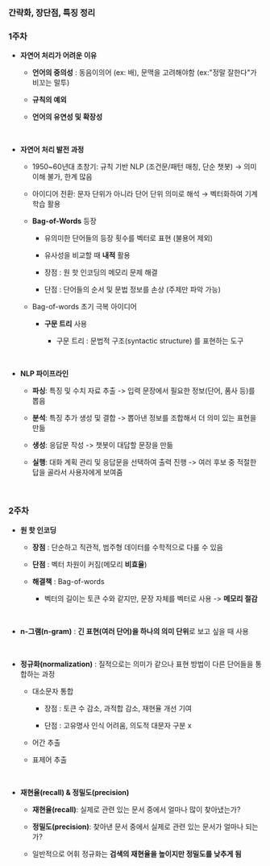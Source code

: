 ### 간략화, 장단점, 특징 정리 

### 1주차

- **자연어 처리가 어려운 이유**

    - **언어의 중의성** : 동음이의어 (ex: 배), 문맥을 고려해야함 (ex:"정말 잘한다"가 비꼬는 말투)

    - **규칙의 예외**
 
    - **언어의 유연성 및 확장성**
 
<br/>

- **자연어 처리 발전 과정**

    - 1950~60년대 초창기: 규칙 기반 NLP (조건문/패턴 매칭, 단순 챗봇) → 의미 이해 불가, 한계 많음

    - 아이디어 전환: 문자 단위가 아니라 단어 단위 의미로 해석 → 벡터화하여 기계학습 활용

    - **Bag-of-Words** 등장
 
        - 유의미한 단어들의 등장 횟수를 벡터로 표현 (불용어 제외)
     
        - 유사성을 비교할 때 **내적** 활용
        
        - 장점 : 원 핫 인코딩의 메모리 문제 해결 

        - 단점 : 단어들의 순서 및 문법 정보를 손상 (주제만 파악 가능)

    - Bag-of-words 초기 극복 아이디어
 
        - **구문 트리** 사용
     
            - 구문 트리 : 문법적 구조(syntactic structure) 를 표현하는 도구

        
<br/>   

- **NLP 파이프라인**

    - **파싱**: 특징 및 수치 자료 추출 -> 입력 문장에서 필요한 정보(단어, 품사 등)를 뽑음

    - **분석**: 특징 추가 생성 및 결합 -> 뽑아낸 정보를 조합해서 더 의미 있는 표현을 만듦

    - **생성**: 응답문 작성 -> 챗봇이 대답할 문장을 만듦

    - **실행**: 대화 계획 관리 및 응답문을 선택하여 출력 진행 -> 여러 후보 중 적절한 답을 골라서 사용자에게 보여줌

<br/>

### 2주차 

- **원 핫 인코딩**

    - **장점** : 단순하고 직관적, 범주형 데이터를 수학적으로 다룰 수 있음

    - **단점** : 벡터 차원이 커짐(메모리 **비효율**)

    - **해결책** : Bag-of-words
 
        -  벡터의 길이는 토큰 수와 같지만, 문장 자체를 벡터로 사용 -> **메모리 절감**

<br/>

- **n-그램(n-gram)** : **긴 표현(여러 단어)을 하나의 의미 단위**로 보고 싶을 때 사용

<br/>

- **정규화(normalization)** : 질적으로는 의미가 같으나 표현 방법이 다른 단어들을 통합하는 과정

  - 대소문자 통합
 
      - 장점 : 토큰 수 감소, 과적합 감소, 재현율 개선 기여
   
      - 단점 : 고유명사 인식 어려움, 의도적 대문자 구분 x 

  - 어간 추출

  - 표제어 추출

<br/>

- **재현율(recall) & 정밀도(precision)**

    - **재현율(recall)**: 실제로 관련 있는 문서 중에서 얼마나 많이 찾아냈는가?

    - **정밀도(precision)**: 찾아낸 문서 중에서 실제로 관련 있는 문서가 얼마나 되는가?
 
    - 일반적으로 어휘 정규화는 **검색의 재현율을 높이지만 정밀도를 낮추게 됨**














